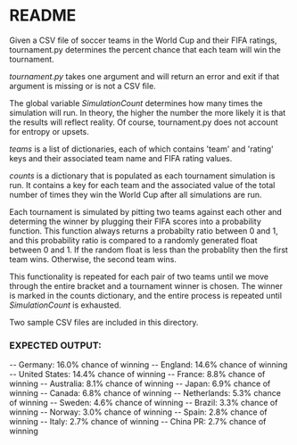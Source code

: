 # README

Given a CSV file of soccer teams in the World Cup and their FIFA ratings, tournament.py determines the percent chance that each team will win the tournament.

*tournament.py* takes one argument and will return an error and exit if that argument is missing or is not a CSV file.

The global variable *SimulationCount* determines how many times the simulation will run. In theory, the higher the number the more likely it is that the results will reflect reality. Of course, tournament.py does not account for entropy or upsets.

*teams* is a list of dictionaries, each of which contains 'team' and 'rating' keys and their associated team name and FIFA rating values.

*counts* is a dictionary that is populated as each tournament simulation is run. It contains a key for each team and the associated value of the total number of times they win the World Cup after all simulations are run.

Each tournament is simulated by pitting two teams against each other and determing the winner by plugging their FIFA scores into a probability function. This function always returns a probabilty ratio between 0 and 1, and this probability ratio is compared to a randomly generated float between 0 and 1. If the random float is less than the probablity then the first team wins. Otherwise, the second team wins.

This functionality is repeated for each pair of two teams until we move through the entire bracket and a tournament winner is chosen. The winner is marked in the counts dictionary, and the entire process is repeated until *SimulationCount* is exhausted.

Two sample CSV files are included in this directory.

### EXPECTED OUTPUT:

-- Germany: 16.0% chance of winning
-- England: 14.6% chance of winning
-- United States: 14.4% chance of winning
-- France: 8.8% chance of winning
-- Australia: 8.1% chance of winning
-- Japan: 6.9% chance of winning
-- Canada: 6.8% chance of winning
-- Netherlands: 5.3% chance of winning
-- Sweden: 4.6% chance of winning
-- Brazil: 3.3% chance of winning
-- Norway: 3.0% chance of winning
-- Spain: 2.8% chance of winning
-- Italy: 2.7% chance of winning
-- China PR: 2.7% chance of winning
